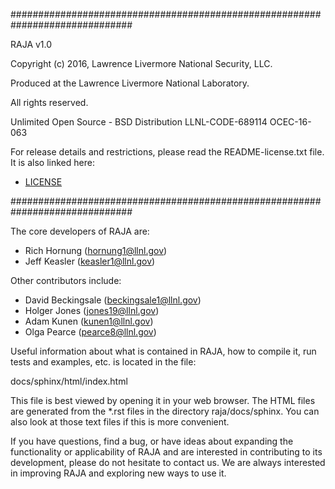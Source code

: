 
##############################################################################

RAJA v1.0

Copyright (c) 2016, Lawrence Livermore National Security, LLC.

Produced at the Lawrence Livermore National Laboratory.

All rights reserved.

Unlimited Open Source - BSD Distribution
LLNL-CODE-689114
OCEC-16-063

For release details and restrictions, please read the README-license.txt file.
It is also linked here:
- [LICENSE](./README-license.txt)

##############################################################################

The core developers of RAJA are:

  * Rich Hornung (hornung1@llnl.gov)
  * Jeff Keasler (keasler1@llnl.gov)

Other contributors include:

  * David Beckingsale (beckingsale1@llnl.gov)
  * Holger Jones (jones19@llnl.gov)
  * Adam Kunen (kunen1@llnl.gov)
  * Olga Pearce (pearce8@llnl.gov)

Useful information about what is contained in RAJA, how to compile it, 
run tests and examples, etc. is located in the file:

docs/sphinx/html/index.html

This file is best viewed by opening it in your web browser. The HTML
files are generated from the *.rst files in the directory raja/docs/sphinx.
You can also look at those text files if this is more convenient.

If you have questions, find a bug, or have ideas about expanding the
functionality or applicability of RAJA and are interested in contributing
to its development, please do not hesitate to contact us. We are always
interested in improving RAJA and exploring new ways to use it.

